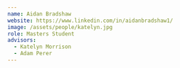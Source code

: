 ```yaml
---
name: Aidan Bradshaw
website: https://www.linkedin.com/in/aidanbradshaw1/
image: /assets/people/katelyn.jpg
role: Masters Student
advisors:
  - Katelyn Morrison
  - Adam Perer
---
```

